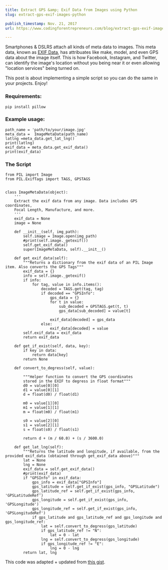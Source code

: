 ```yaml
---
title: Extract GPS &amp; Exif Data from Images using Python
slug: extract-gps-exif-images-python

publish_timestamp: Nov. 21, 2017
url: https://www.codingforentrepreneurs.com/blog/extract-gps-exif-images-python/

---
```



Smartphones & DSLRS attach all kinds of meta data to images. This meta data, known as [EXIF Data](https://en.wikipedia.org/wiki/Exif), has attribuates like make, model, and even GPS data about the image itself. This is how Facebook, Instagram, and Twitter, can identify the image's location without you being near it or even allowing "location services" being turned on. 

This post is about implementing a simple script so you can do the same in your projects. Enjoy!


### Requirements:
```
pip install pillow
```


### Example usage:
```
path_name = 'path/to/your/image.jpg'
meta_data =  ImageMetaData(path_name)
latlng =meta_data.get_lat_lng()
print(latlng)
exif_data = meta_data.get_exif_data()
print(exif_data)

```


### The Script

```
from PIL import Image
from PIL.ExifTags import TAGS, GPSTAGS


class ImageMetaData(object):
    '''
    Extract the exif data from any image. Data includes GPS coordinates, 
    Focal Length, Manufacture, and more.
    '''
    exif_data = None
    image = None

    def __init__(self, img_path):
        self.image = Image.open(img_path)
        #print(self.image._getexif())
        self.get_exif_data()
        super(ImageMetaData, self).__init__()

    def get_exif_data(self):
        """Returns a dictionary from the exif data of an PIL Image item. Also converts the GPS Tags"""
        exif_data = {}
        info = self.image._getexif()
        if info:
            for tag, value in info.items():
                decoded = TAGS.get(tag, tag)
                if decoded == "GPSInfo":
                    gps_data = {}
                    for t in value:
                        sub_decoded = GPSTAGS.get(t, t)
                        gps_data[sub_decoded] = value[t]

                    exif_data[decoded] = gps_data
                else:
                    exif_data[decoded] = value
        self.exif_data = exif_data
        return exif_data

    def get_if_exist(self, data, key):
        if key in data:
            return data[key]
        return None

    def convert_to_degress(self, value):

        """Helper function to convert the GPS coordinates 
        stored in the EXIF to degress in float format"""
        d0 = value[0][0]
        d1 = value[0][1]
        d = float(d0) / float(d1)

        m0 = value[1][0]
        m1 = value[1][1]
        m = float(m0) / float(m1)

        s0 = value[2][0]
        s1 = value[2][1]
        s = float(s0) / float(s1)

        return d + (m / 60.0) + (s / 3600.0)

    def get_lat_lng(self):
        """Returns the latitude and longitude, if available, from the provided exif_data (obtained through get_exif_data above)"""
        lat = None
        lng = None
        exif_data = self.get_exif_data()
        #print(exif_data)
        if "GPSInfo" in exif_data:      
            gps_info = exif_data["GPSInfo"]
            gps_latitude = self.get_if_exist(gps_info, "GPSLatitude")
            gps_latitude_ref = self.get_if_exist(gps_info, 'GPSLatitudeRef')
            gps_longitude = self.get_if_exist(gps_info, 'GPSLongitude')
            gps_longitude_ref = self.get_if_exist(gps_info, 'GPSLongitudeRef')
            if gps_latitude and gps_latitude_ref and gps_longitude and gps_longitude_ref:
                lat = self.convert_to_degress(gps_latitude)
                if gps_latitude_ref != "N":                     
                    lat = 0 - lat
                lng = self.convert_to_degress(gps_longitude)
                if gps_longitude_ref != "E":
                    lng = 0 - lng
        return lat, lng
```

This code was adapted + updated from [this gist](https://gist.github.com/erans/983821).
